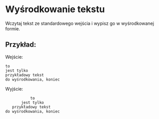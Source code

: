 # Wyśrodkowanie tekstu
Wczytaj tekst ze standardowego wejścia i wypisz go w wyśrodkowanej formie.

## Przykład:

Wejście:
````
to
jest tylko
przykładowy tekst 
do wyśrodkowania, koniec
````

Wyjście:
````
           to
       jest tylko
   przykładowy tekst 
do wyśrodkowania, koniec
````

